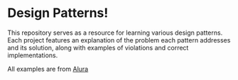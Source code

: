 # Design Patterns!

This repository serves as a resource for learning various design patterns. Each project features an explanation of the problem each pattern addresses and its solution, along with examples of violations and correct implementations.

All examples are from [Alura](https://www.alura.com.br/) 